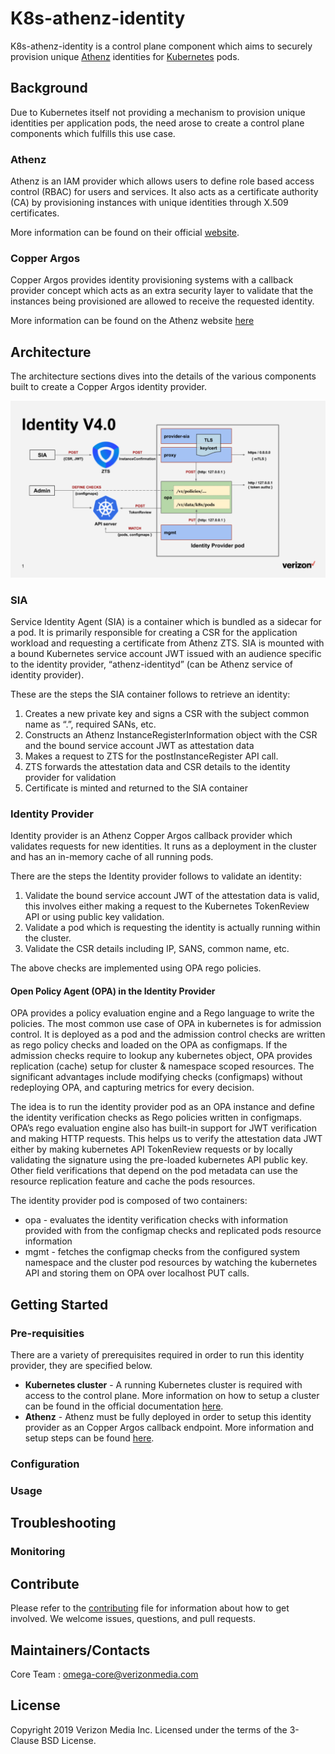 # K8s-athenz-identity
K8s-athenz-identity is a control plane component which aims to securely provision unique
[Athenz](https://github.com/yahoo/athenz) identities for [Kubernetes](https://kubernetes.io/)
pods.

## Background
Due to Kubernetes itself not providing a mechanism to provision unique identities per
application pods, the need arose to create a control plane components which fulfills
this use case.

### Athenz
Athenz is an IAM provider which allows users to define role based access control
(RBAC) for users and services. It also acts as a certificate authority (CA) by
provisioning instances with unique identities through X.509 certificates.

More information can be found on their official [website](https://www.athenz.io/).

### Copper Argos
Copper Argos provides identity provisioning systems with a callback provider
concept which acts as an extra security layer to validate that the instances
being provisioned are allowed to receive the requested identity.

More information can be found on the Athenz website [here](https://yahoo.github.io/athenz/site/copper_argos_dev/)

## Architecture
The architecture sections dives into the details of the various components built
to create a Copper Argos identity provider.

![Screenshot](docs/images/architecture.png)

### SIA
Service Identity Agent (SIA) is a container which is bundled as a sidecar for a
pod. It is primarily responsible for creating a CSR for the application workload
and requesting a certificate from Athenz ZTS. SIA is mounted with a bound Kubernetes
service account JWT issued with an audience specific to the identity provider,
“athenz-identityd” (can be Athenz service of identity provider).

These are the steps the SIA container follows to retrieve an identity:
1. Creates a new private key and signs a CSR with the subject common name as
“<athenz-domain>.<athenz-service>”, required SANs, etc.
2. Constructs an Athenz InstanceRegisterInformation object with the CSR and the
bound service account JWT as attestation data
3. Makes a request to ZTS for the postInstanceRegister API call.
4. ZTS forwards the attestation data and CSR details to the identity provider
for validation
5. Certificate is minted and returned to the SIA container

### Identity Provider
Identity provider is an Athenz Copper Argos callback provider which validates
requests for new identities. It runs as a deployment in the cluster and has an
in-memory cache of all running pods.

There are the steps the Identity provider follows to validate an identity:
1. Validate the bound service account JWT of the attestation data is valid, this
involves either making a request to the Kubernetes TokenReview API or using public
key validation.
2. Validate a pod which is requesting the identity is actually running within the
cluster.
3. Validate the CSR details including IP, SANS, common name, etc.

The above checks are implemented using OPA rego policies.

#### Open Policy Agent (OPA) in the Identity Provider
OPA provides a policy evaluation engine and a Rego language to write the policies.
The most common use case of OPA in kubernetes is for admission control. It is
deployed as a pod and the admission control checks are written as rego policy
checks and loaded on the OPA as configmaps. If the admission checks require to
lookup any kubernetes object, OPA provides replication (cache) setup for cluster
& namespace scoped resources. The significant advantages include modifying
checks (configmaps) without redeploying OPA, and capturing metrics for every decision.

The idea is to run the identity provider pod as an OPA instance and define the
identity verification checks as Rego policies written in configmaps. OPA’s rego
evaluation engine also has built-in support for JWT verification and making HTTP
requests. This helps us to verify the attestation data JWT either by making kubernetes
API TokenReview requests or by locally validating the signature using the pre-loaded
kubernetes API public key. Other field verifications that depend on the pod metadata
can use the resource replication feature and cache the pods resources. 

The identity provider pod is composed of two containers:
* opa - evaluates the identity verification checks with information provided with
from the configmap checks and replicated pods resource information
* mgmt - fetches the configmap checks from the configured system namespace and the
cluster pod resources by watching the kubernetes API and storing them on OPA over
localhost PUT calls.

## Getting Started

### Pre-requisities
There are a variety of prerequisites required in order to run this identity provider,
they are specified below.
- **Kubernetes cluster** - A running Kubernetes cluster is required with access to
the control plane. More information on how to setup a cluster can be found in the
official documentation [here](https://kubernetes.io/docs/setup/).
- **Athenz** - Athenz must be fully deployed in order to setup this identity provider
as an Copper Argos callback endpoint. More information and setup steps can be found
[here](http://www.athenz.io/).

### Configuration

### Usage

## Troubleshooting

### Monitoring

## Contribute
Please refer to the [contributing](Contributing.md) file for information about
how to get involved. We welcome issues, questions, and pull requests.

## Maintainers/Contacts
Core Team : omega-core@verizonmedia.com

## License
Copyright 2019 Verizon Media Inc. Licensed under the terms of the 3-Clause BSD License.

